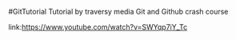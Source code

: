 #GitTutorial
Tutorial by traversy media 
Git and Github crash course

link:https://www.youtube.com/watch?v=SWYqp7iY_Tc
